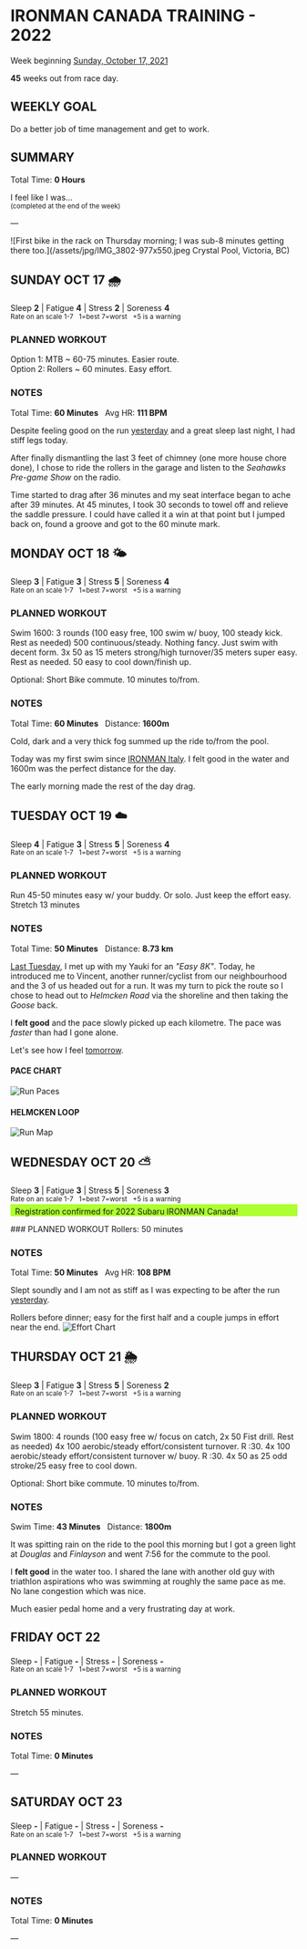 # IRONMAN CANADA TRAINING - 2022
Week beginning [Sunday, October 17, 2021](javascript:flick('sun');)

**45** weeks out from race day.

## WEEKLY GOAL
Do a better job of time management and get to work.

## SUMMARY
Total Time: **0 Hours**

I feel like I was...
<br /><sup>(completed at the end of the week)</sup>

&mdash;

![First bike in the rack on Thursday morning; I was sub-8 minutes getting there too.](/assets/jpg/IMG_3802-977x550.jpeg Crystal Pool, Victoria, BC)

## SUNDAY OCT 17 🌧
Sleep **2** | Fatigue **4** | Stress **2** | Soreness **4**
<sup><br />Rate on an scale 1-7 &nbsp; 1=best 7=worst &nbsp; +5 is a warning</sup>

### PLANNED WORKOUT
Option 1: MTB ~ 60-75 minutes. Easier route.  
Option 2: Rollers ~ 60 minutes. Easy effort.

### NOTES
Total Time: **60 Minutes** &nbsp; Avg HR: **111 BPM**

Despite feeling good on the run [yesterday](ironman2022-46weeksout?sat) and a great sleep last night, I had stiff legs today.

After finally dismantling the last 3 feet of chimney (one more house chore done), I chose to ride the rollers in the garage and listen to the _Seahawks Pre-game Show_ on the radio.

Time started to drag after 36 minutes and my seat interface began to ache after 39 minutes.  At 45 minutes, I took 30 seconds to towel off and relieve the saddle pressure.  I could have called it a win at that point but I jumped back on, found a groove and got to the 60 minute mark.

<!---->
## MONDAY OCT 18 🌤
Sleep **3** | Fatigue **3** | Stress **5** | Soreness **4**
<sup><br />Rate on an scale 1-7 &nbsp; 1=best 7=worst &nbsp; +5 is a warning</sup>

### PLANNED WORKOUT
Swim 1600: 
3 rounds (100 easy free, 100 swim w/ buoy, 100 steady kick. Rest as needed) 
500 continuous/steady. Nothing fancy. Just swim with decent form. 
3x 50 as 15 meters strong/high turnover/35 meters super easy. Rest as needed. 
50 easy to cool down/finish up. 

Optional: 
Short Bike commute. 10 minutes to/from.

### NOTES
Total Time: **60 Minutes** &nbsp; Distance: **1600m**

Cold, dark and a very thick fog summed up the ride to/from the pool.

Today was my first swim since [IRONMAN Italy](/racereports/2021-ironman-italy-emilia-romagna).  I felt good in the water and 1600m was the perfect distance for the day.

The early morning made the rest of the day drag.

<!---->
## TUESDAY OCT 19 ☁️
Sleep **4** | Fatigue **3** | Stress **5** | Soreness **4**
<sup><br />Rate on an scale 1-7 &nbsp; 1=best 7=worst &nbsp; +5 is a warning</sup>

### PLANNED WORKOUT
Run 45-50 minutes easy w/ your buddy. Or solo. Just keep the effort easy.   
Stretch 13 minutes

### NOTES
Total Time: **50 Minutes** &nbsp; Distance: **8.73 km**

[Last Tuesday](ironman2022-46weeksout?tue), I met up with my Yauki for an _"Easy 8K"_.  Today, he introduced me to Vincent, another runner/cyclist from our neighbourhood and the 3 of us headed out for a run.  It was my turn to pick the route so I chose to head out to _Helmcken Road_ via the shoreline and then taking the _Goose_ back.

I **felt good** and the pace slowly picked up each kilometre.  The pace was _faster_ than had I gone alone.

Let's see how I feel [tomorrow](javascript:flick('wed');).
<!---->
#### PACE CHART
![Run Paces](/assets/jpg/20211019-runpace.jpeg)

#### HELMCKEN LOOP
![Run Map](/assets/jpg/20211019-runmap.jpeg)

<!---->
## WEDNESDAY OCT 20 ⛅️
Sleep **3** | Fatigue **3** | Stress **5** | Soreness **3**
<sup><br />Rate on an scale 1-7 &nbsp; 1=best 7=worst &nbsp; +5 is a warning</sup>

<p class="agencyvc" style="background-color:greenyellow;margin-top:-12px;padding:4px 0 0 8px;">Registration confirmed for 2022 Subaru IRONMAN Canada!</p>
### PLANNED WORKOUT
Rollers: 50 minutes

### NOTES
Total Time: **50 Minutes** &nbsp; Avg HR: **108 BPM**

Slept soundly and I am not as stiff as I was expecting to be after the run [yesterday](javascript:flick('tue');).

Rollers before dinner; easy for the first half and a couple jumps in effort near the end.
![Effort Chart](/assets/jpg/20211020-rollers.jpeg)

<!---->
## THURSDAY OCT 21 🌦
Sleep **3** | Fatigue **3** | Stress **5** | Soreness **2**
<sup><br />Rate on an scale 1-7 &nbsp; 1=best 7=worst &nbsp; +5 is a warning</sup>

### PLANNED WORKOUT
Swim 1800: 
4 rounds (100 easy free w/ focus on catch, 2x 50 Fist drill. Rest as needed) 
4x 100 aerobic/steady effort/consistent turnover. R :30. 
4x 100 aerobic/steady effort/consistent turnover w/ buoy. R :30. 
4x 50 as 25 odd stroke/25 easy free to cool down.

Optional: Short bike commute. 10 minutes to/from.

### NOTES
Swim Time: **43 Minutes** &nbsp; Distance: **1800m**

It was spitting rain on the ride to the pool this morning but I got a green light at _Douglas_ and _Finlayson_ and went 7:56 for the commute to the pool.

I **felt good** in the water too.  I shared the lane with another old guy with triathlon aspirations who was swimming at roughly the same pace as me.  No lane congestion which was nice.

Much easier pedal home and a very frustrating day at work.

<!---->
## FRIDAY OCT 22
Sleep **-** | Fatigue **-** | Stress **-** | Soreness **-**
<sup><br />Rate on an scale 1-7 &nbsp; 1=best 7=worst &nbsp; +5 is a warning</sup>

### PLANNED WORKOUT
Stretch 55 minutes.

### NOTES
Total Time: **0 Minutes**

&mdash;  

<!---->
## SATURDAY OCT 23
Sleep **-** | Fatigue **-** | Stress **-** | Soreness **-**
<sup><br />Rate on an scale 1-7 &nbsp; 1=best 7=worst &nbsp; +5 is a warning</sup>

### PLANNED WORKOUT
&mdash;  

### NOTES
Total Time: **0 Minutes**

&mdash;  
